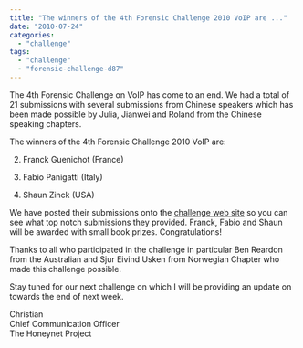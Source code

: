 ```yaml
---
title: "The winners of the 4th Forensic Challenge 2010 VoIP are ..."
date: "2010-07-24"
categories: 
  - "challenge"
tags: 
  - "challenge"
  - "forensic-challenge-d87"
---
```


The 4th Forensic Challenge on VoIP has come to an end. We had a total of 21 submissions with several submissions from Chinese speakers which has been made possible by Julia, Jianwei and Roland from the Chinese speaking chapters.  
  
The winners of the 4th Forensic Challenge 2010 VoIP are:  

  
2. Franck Guenichot (France)  
    
3. Fabio Panigatti (Italy)  
    
4. Shaun Zinck (USA)  
    

  
  
We have posted their submissions onto the [challenge web site](https://honeynet.org/challenges/2010_4_voip) so you can see what top notch submissions they provided. Franck, Fabio and Shaun will be awarded with small book prizes. Congratulations!  
  
Thanks to all who participated in the challenge in particular Ben Reardon from the Australian and Sjur Eivind Usken from Norwegian Chapter who made this challenge possible.  
  
Stay tuned for our next challenge on which I will be providing an update on towards the end of next week.  
  
Christian  
Chief Communication Officer  
The Honeynet Project
